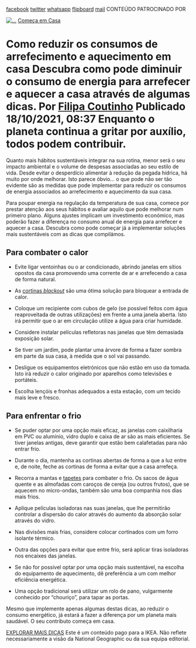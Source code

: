 [facebook](https://www.facebook.com/sharer/sharer.php?u=https%3A%2F%2Fwww.natgeo.pt%2Fmeio-ambiente%2F2021%2F10%2Fcomo-reduzir-os-consumos-de-arrefecimento-e-aquecimento-em-casa) [twitter](https://twitter.com/share?url=https%3A%2F%2Fwww.natgeo.pt%2Fmeio-ambiente%2F2021%2F10%2Fcomo-reduzir-os-consumos-de-arrefecimento-e-aquecimento-em-casa&via=natgeo&text=Como%20reduzir%20os%20consumos%20de%20arrefecimento%20e%20aquecimento%20em%20casa) [whatsapp](https://web.whatsapp.com/send?text=https%3A%2F%2Fwww.natgeo.pt%2Fmeio-ambiente%2F2021%2F10%2Fcomo-reduzir-os-consumos-de-arrefecimento-e-aquecimento-em-casa) [flipboard](https://share.flipboard.com/bookmarklet/popout?v=2&title=Como%20reduzir%20os%20consumos%20de%20arrefecimento%20e%20aquecimento%20em%20casa&url=https%3A%2F%2Fwww.natgeo.pt%2Fmeio-ambiente%2F2021%2F10%2Fcomo-reduzir-os-consumos-de-arrefecimento-e-aquecimento-em-casa) [mail](mailto:?subject=NatGeo&body=https%3A%2F%2Fwww.natgeo.pt%2Fmeio-ambiente%2F2021%2F10%2Fcomo-reduzir-os-consumos-de-arrefecimento-e-aquecimento-em-casa%20-%20Como%20reduzir%20os%20consumos%20de%20arrefecimento%20e%20aquecimento%20em%20casa) CONTEÚDO PATROCINADO POR 

[![ 
...](img/files_styles_image_00_public_ikea_b_x.jpg)](https://www.ikea.com/pt/pt/) [Começa em Casa](https://www.natgeo.pt/comeca-em-casa) 
# Como reduzir os consumos de arrefecimento e aquecimento em casa Descubra como pode diminuir o consumo de energia para arrefecer e aquecer a casa através de algumas dicas. Por [Filipa Coutinho](https://www.natgeo.pt/autor/filipa-coutinho) Publicado 18/10/2021, 08:37 Enquanto o planeta continua a gritar por auxílio, todos podem contribuir. 

Quanto mais hábitos sustentáveis integrar na sua rotina, menor será o seu impacto ambiental e o volume de despesas associadas ao seu estilo de vida. Desde evitar o desperdício alimentar à redução da pegada hídrica, há muito por onde melhorar. Isto parece óbvio… o que pode não ser tão evidente são as medidas que pode implementar para reduzir os consumos de energia associados ao arrefecimento e aquecimento da sua casa. 

Para poupar energia na regulação da temperatura de sua casa, comece por prestar atenção aos seus hábitos e avaliar aquilo que pode melhorar num primeiro plano. Alguns ajustes implicam um investimento económico, mas poderão fazer a diferença no consumo anual de energia para arrefecer e aquecer a casa. Descubra como pode começar já a implementar soluções mais sustentáveis com as dicas que compilámos. 

## **Para combater o calor** 
- Evite ligar ventoinhas ou o ar condicionado, abrindo janelas em sítios opostos da casa promovendo uma corrente de ar e arrefecendo a casa de forma natural. 

- As [cortinas _blackout_](https://www.ikea.com/pt/pt/p/majgull-cortinados-opacos-1par-turquesa-escuro-70488115/) são uma ótima solução para bloquear a entrada de calor. 

- Coloque um recipiente com cubos de gelo (se possível feitos com água reaproveitada de outras utilizações) em frente a uma janela aberta. Isto irá permitir que o ar em circulação utilize a água para criar humidade. 

- Considere instalar películas refletoras nas janelas que têm demasiada exposição solar. 

- Se tiver um jardim, pode plantar uma árvore de forma a fazer sombra em parte da sua casa, à medida que o sol vai passando. 

- Desligue os equipamentos eletrónicos que não estão em uso da tomada. Isto irá reduzir o calor originado por aparelhos como televisões e portáteis. 

- Escolha lençóis e fronhas adequados a esta estação, com um tecido mais leve e fresco. 

## **Para enfrentar o frio** 
- Se puder optar por uma opção mais eficaz, as janelas com caixilharia em PVC ou alumínio, vidro duplo e caixa de ar são as mais eficientes. Se tiver janelas antigas, deve garantir que estão bem calafetadas para não entrar frio. 

- Durante o dia, mantenha as cortinas abertas de forma a que a luz entre e, de noite, feche as cortinas de forma a evitar que a casa arrefeça. 

- Recorra a mantas e [tapetes](https://www.ikea.com/pt/pt/p/stoense-tapete-pelo-curto-branco-bege-50425529/) para combater o frio. Os sacos de água quente e as almofadas com caroços de cereja (ou outros frutos), que se aquecem no micro-ondas, também são uma boa companhia nos dias mais frios. 

- Aplique películas isoladoras nas suas janelas, que lhe permitirão controlar a dispersão do calor através do aumento da absorção solar através do vidro. 

- Nas divisões mais frias, considere colocar cortinados com um forro isolante térmico. 

- Outra das opções para evitar que entre frio, será aplicar tiras isoladoras nos encaixes das janelas. 

- Se não for possível optar por uma opção mais sustentável, na escolha do equipamento de aquecimento, dê preferência a um com melhor eficiência energética. 

- Uma opção tradicional será utilizar um rolo de pano, vulgarmente conhecido por “chouriço”, para tapar as portas. 

Mesmo que implemente apenas algumas destas dicas, ao reduzir o consumo energético, já estará a fazer a diferença por um planeta mais saudável. O seu contributo começa em casa. 

[EXPLORAR MAIS DICAS](https://www.natgeo.pt/comeca-em-casa) Este é um conteúdo pago para a IKEA. Não reflete necessariamente a visão da National Geographic ou da sua equipa editorial. 

